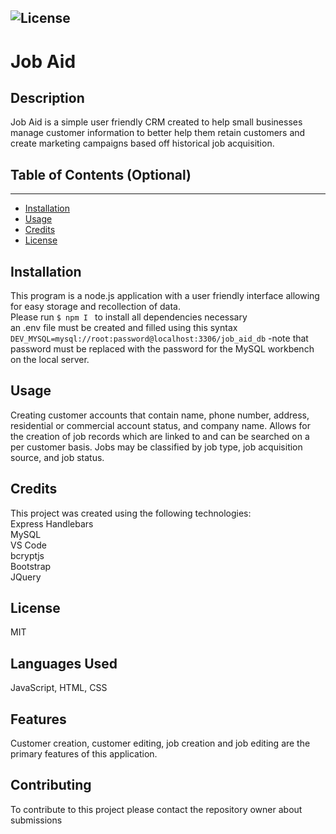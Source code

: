   ![License](https://img.shields.io/badge/license-MIT-green)
  ---
  # Job Aid

  ## Description
  
  Job Aid is a simple user friendly CRM created to help small businesses manage customer information to better help them  retain customers and create marketing campaigns based off historical job acquisition. 
  
  
  ## Table of Contents (Optional)
  ---
  * [Installation](#installation)
  * [Usage](#usage)
  * [Credits](#credits)
  * [License](#license)
  
  
  ## Installation
  
  This program is a node.js application with a user friendly interface allowing for easy storage and recollection of data.<br> Please run ```$ npm I ``` to install all dependencies necessary <br> an .env file must be created and filled using this syntax ``` DEV_MYSQL=mysql://root:password@localhost:3306/job_aid_db ``` -note that password must be replaced with the password for the MySQL workbench on the local server.
  
  
  ## Usage 
  
  Creating customer accounts that contain name, phone number, address, residential or commercial account status, and company name. Allows for the creation of job records which are linked to and can be searched on a per customer basis. Jobs may be classified by job type, job acquisition source, and job status.
  
  
  ## Credits
  
  This project was created using the following technologies:<br>Express Handlebars <br>MySQL <br>VS Code <br>bcryptjs <br>Bootstrap <br>JQuery 
  
  
  ## License
  
  MIT
  
  
  ## Languages Used

  JavaScript, HTML, CSS

  ## Features
  
  Customer creation, customer editing, job creation and job editing are the primary features of this application.
  
  ## Contributing
  
  To contribute to this project please contact the repository owner about submissions
